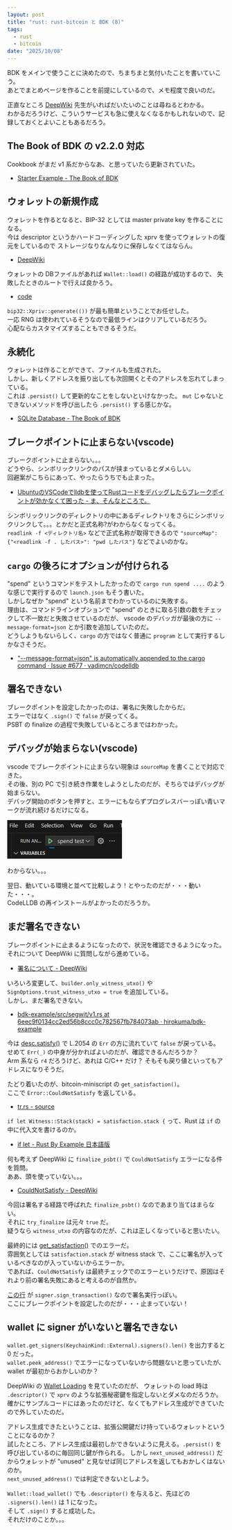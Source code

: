 ```yaml
---
layout: post
title: "rust: rust-bitcoin と BDK (8)"
tags:
  - rust
  - bitcoin
date: "2025/10/08"
---
```


BDK をメインで使うことに決めたので、ちまちまと気付いたことを書いていこう。  
あとでまとめページを作ることを前提にしているので、メモ程度で良いのだ。

正直なところ [DeepWiki](https://deepwiki.com/bitcoindevkit/bdk_wallet) 先生がいればだいたいのことは尋ねるとわかる。  
わかるだろうけど、こういうサービスも急に使えなくなるかもしれないので、記録しておくとよいこともあるだろう。

## The Book of BDK の v2.2.0 対応

Cookbook がまだ v1 系だからなあ、と思っていたら更新されていた。

* [Starter Example - The Book of BDK](https://bookofbdk.com/cookbook/starter-example/)

## ウォレットの新規作成

ウォレットを作るとなると、BIP-32 としては master private key を作ることになる。  
今は descriptor というかハードコーディングした xprv を使ってウォレットの復元をしているので
ストレージなりなんなりに保存しなくてはならん。

* [DeepWiki](https://deepwiki.com/search/wallet_14bc5dd9-b5af-4b1f-991e-ce8e06076e54)

ウォレットの DBファイルがあれば `Wallet::load()` の経路が成功するので、
失敗したときのルートで行えば良かろう。

* [code](https://github.com/hirokuma/bdk-example/blob/e060686a3a6e6e8be8630c5664b7f740bd787273/src/segwit/wallet.rs#L35-L44)

`bip32::Xpriv::generate(())` が最も簡単ということでお任せした。  
一応 RNG は使われているそうなので最低ラインはクリアしているだろう。  
心配ならカスタマイズすることもできるそうだ。

## 永続化

ウォレットは作ることができて、ファイルも生成された。  
しかし、新しくアドレスを振り出しても次回開くとそのアドレスを忘れてしまっている。  
これは `.persist()` して更新的なことをしないといけなかった。
`mut` じゃないとできないメソッドを呼び出したら `.persist()` する感じかな。

* [SQLite Database - The Book of BDK](https://bookofbdk.com/cookbook/persistence/sqlite/)

## ブレークポイントに止まらない(vscode)

ブレークポイントに止まらない。。。  
どうやら、シンボリックリンクのパスが挟まっているとダメらしい。  
回避案がこちらにあって、やったらうちでも止まった。

* [UbuntuのVSCodeでlldbを使ってRustコードをデバッグしたらブレークポイントが効かなくて困った - ま、そんなところで。](https://zv-louis.hatenablog.com/entry/2021/07/06/102907)

シンボリックリンクのディレクトリの中にあるディレクトリをさらにシンボリックリンクして。。。とかだと正式名称?がわからなくなってくる。  
`readlink -f <ディレクトリ名>` などで正式名称が取得できるので `"sourceMap": {"<readlink -f . したパス>": "pwd したパス"}` などでよいのかな。

## `cargo` の後ろにオプションが付けられる

"spend" というコマンドをテストしたかったので `cargo run spend ....` のような感じで実行するので `launch.json` もそう書いた。  
しかしなぜか "spend" という名前までわかっているのに失敗する。  
理由は、コマンドラインオプションで "spend" のときに取る引数の数をチェックして不一致だと失敗させているのだが、
vscode のデバッガが最後の方に `--message-format=json` とか引数を追加していたのだ。  
どうしようもないらしく、`cargo` の方ではなく普通に `program` として実行するしかなさそうだ。

* ["--message-format=json" is automatically appended to the cargo command · Issue #677 · vadimcn/codelldb](https://github.com/vadimcn/codelldb/issues/677)

## 署名できない

ブレークポイントを設定したかったのは、署名に失敗したからだ。  
エラーではなく `.sign()` で `false` が戻ってくる。  
PSBT の finalize の過程で失敗しているところまではわかった。

## デバッグが始まらない(vscode)

vscode でブレークポイントに止まらない現象は `sourceMap` を書くことで対応できた。  
その後、別の PC で引き続き作業をしようとしたのだが、そちらではデバッグが始まらない。  
デバッグ開始のボタンを押すと、エラーにもならずプログレスバーっぽい青いマークが流れ続けるだけになる。

![image](images/20251005b-1.png)

わからない。。。  

翌日、動いている環境と並べて比較しよう！とやったのだが・・・動いた・・・。  
CodeLLDB の再インストールがよかったのだろうか。

## まだ署名できない

ブレークポイントに止まるようになったので、状況を確認できるようになった。  
それについて DeepWiki に質問しながら進めている。

* [署名について - DeepWiki](https://deepwiki.com/search/previous-transaction-bitcointr_11c7bf5a-a386-4a1f-ba6c-80aacef8d42e)

いろいろ変更して、`builder.only_witness_utxo()` や `SignOptions.trust_witness_utxo = true` を追加している。  
しかし、まだ署名できない。

* [bdk-example/src/segwit/v1.rs at 6eec9f0134cc2ed56b8ccc0c782567fb784073ab · hirokuma/bdk-example](https://github.com/hirokuma/bdk-example/blob/6eec9f0134cc2ed56b8ccc0c782567fb784073ab/src/segwit/v1.rs)

今は [desc.satisfy()](https://github.com/bitcoindevkit/bdk_wallet/blob/wallet-2.1.0/wallet/src/wallet/mod.rs#L2029-L2035) で L.2054 の `Err` の方に流れていて `false` が戻っている。  
せめて `Err(_)` の中身が分かればよいのだが、確認できるんだろうか？  
Arm 系なら `r4` だろうけど、あれは C/C++ だけ？  そもそも戻り値といってもアドレスになりそうだ。

たどり着いたのが、bitcoin-miniscript の `get_satisfaction()`。  
ここで `Error::CouldNotSatisfy` を返している。

* [tr.rs - source](https://docs.rs/miniscript/12.3.5/src/miniscript/descriptor/tr.rs.html#386)

`if let Witness::Stack(stack) = satisfaction.stack {` って、Rust は `if` の中に代入文を書けるのか。

* [if let - Rust By Example 日本語版](https://doc.rust-jp.rs/rust-by-example-ja/flow_control/if_let.html)

何も考えず DeepWiki に `finalize_psbt()` で `CouldNotSatisfy` エラーになる件を質問。  
ああ、頭を使っていない。。。

* [CouldNotSatisfy - DeepWiki](https://deepwiki.com/search/finalizepsbtp2trcouldnotsatisf_be242c4f-bc56-4ce9-997f-e4c668b2b25c)

今回は署名する経路で呼ばれた `finalize_psbt()` なのであまり当てはまらない。  
それに `try_finalize` は元々 `true` だ。  
疑うなら `witness_utxo` の内容なのだが、これは正しくなっていると思いたい。

最終的には [get_satisfaction()](https://docs.rs/miniscript/12.3.5/miniscript/descriptor/struct.Tr.html#method.get_satisfaction) でのエラーだ。  
雰囲気としては `satisfaction.stack` が witness stack で、ここに署名が入っているべきなのが入っていないからエラーか。  
であれば、`CouldNotSatisfy` は最終チェックでのエラーというだけで、原因はそれより前の署名失敗にあると考えるのが自然か。

[この行](https://docs.rs/bdk_wallet/2.1.0/src/bdk_wallet/wallet/mod.rs.html#1918) が `signer.sign_transaction()` なので署名実行っぽい。  
ここにブレークポイントを設定したのだが・・・止まっていない！

## wallet に signer がいないと署名できない

`wallet.get_signers(KeychainKind::External).signers().len()` を出力すると 0 だった。  
`wallet.peek_address()` でエラーになっていないから問題ないと思っていたが、wallet が最初からおかしいのか？

DeepWiki の [Wallet Loading](https://deepwiki.com/bitcoindevkit/bdk_wallet/2.1-wallet-api#wallet-loading) を見ていたのだが、
ウォレットの load 時は `.descriptor()` で `xprv` のような拡張秘密鍵を指定しないとダメなのだろうか。  
確かにサンプルコードにはあったのだけど、なくてもアドレス生成ができていたので外していたのだ。

アドレス生成できたということは、拡張公開鍵だけ持っているウォレットということになるのか？  
試したところ、アドレス生成は最初しかできないように見える。`.persist()` を呼び出しているのに毎回同じ鍵が作られる。
しかし `next_unused_address()` だからウォレットが "unused" と見なせば同じアドレスを返してもおかしくはないのか。  
`next_unused_address()` では判定できないとしよう。

`Wallet::load_wallet()` でも `.descriptor()` を与えると、先ほどの `.signers().len()` は 1 になった。  
そして `.sign()` すると成功した。  
それだけのことか。。。
